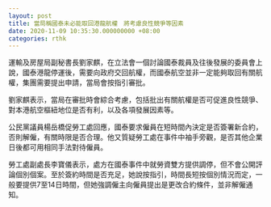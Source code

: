 ```yaml
---
layout: post
title: 當局稱國泰未必能取回港龍航權　將考慮良性競爭等因素
date: 2020-11-09 10:35:30.000000000 +08:00
categories: rthk
---
```


運輸及房屋局副秘書長劉家麒，在立法會一個討論國泰裁員及往後發展的委員會上說，國泰港龍停運後，需要向政府交回航權，而國泰航空並非一定能夠取回有關航權，集團需要提出申請，當局會按指引審批。

劉家麒表示，當局在審批時會綜合考慮，包括批出有關航權是否可促進良性競爭、對本港航空樞紐地位是否有利，以及各項發展因素等。

公民黨議員楊岳橋促勞工處回應，國泰要求僱員在短時間內決定是否簽署新合約，否則解僱，有關時限是否合理。他又質疑勞工處在事件中袖手旁觀，是否其他企業日後都可用相同手法對待僱員。

勞工處副處長李寶儀表示，處方在國泰事件中就勞資雙方提供調停，但不會公開評論個別個案。至於簽約時間是否充足，她說按指引，時間長短按個別情況而定，一般要提供7至14日時間，但她強調僱主向僱員提出是更改合約條件，並非解僱通知。
